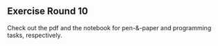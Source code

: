 ## Exercise Round 10

Check out the pdf and the notebook for pen-&-paper and programming tasks, respectively.
